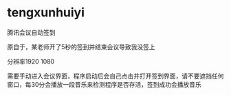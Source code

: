 # tengxunhuiyi

腾讯会议自动签到

原自于，某老师开了5秒的签到并结束会议导致我没签上

分辨率1920 1080

需要手动进入会议界面，程序启动后会自己点击并打开签到界面，请不要遮挡任何窗口，每30分会播放一段音乐来检测程序是否存活，签到成功会播放音乐
